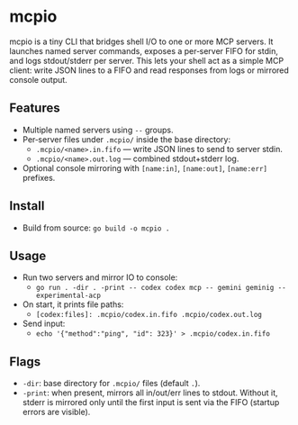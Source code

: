 # mcpio

mcpio is a tiny CLI that bridges shell I/O to one or more MCP servers. It launches named server commands, exposes a per‑server FIFO for stdin, and logs stdout/stderr per server. This lets your shell act as a simple MCP client: write JSON lines to a FIFO and read responses from logs or mirrored console output.

## Features
- Multiple named servers using `--` groups.
- Per‑server files under `.mcpio/` inside the base directory:
  - `.mcpio/<name>.in.fifo` — write JSON lines to send to server stdin.
  - `.mcpio/<name>.out.log` — combined stdout+stderr log.
- Optional console mirroring with `[name:in]`, `[name:out]`, `[name:err]` prefixes.

## Install
- Build from source: `go build -o mcpio .`

## Usage
- Run two servers and mirror IO to console:
  - `go run . -dir . -print -- codex codex mcp -- gemini geminig --experimental-acp`
- On start, it prints file paths:
  - `[codex:files]: .mcpio/codex.in.fifo .mcpio/codex.out.log`
- Send input:
  - `echo '{"method":"ping", "id": 323}' > .mcpio/codex.in.fifo`

## Flags
- `-dir`: base directory for `.mcpio/` files (default `.`).
- `-print`: when present, mirrors all in/out/err lines to stdout. Without it, stderr is mirrored only until the first input is sent via the FIFO (startup errors are visible).


